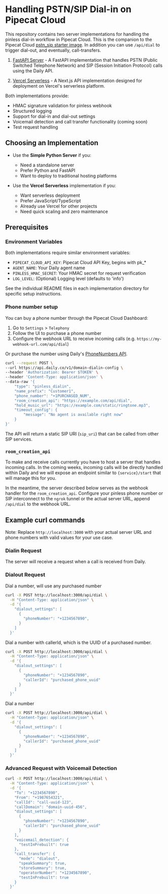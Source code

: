 # Handling PSTN/SIP Dial-in on Pipecat Cloud

This repository contains two server implementations for handling
the pinless dial-in workflow in Pipecat Cloud. This is the companion to the
Pipecat Cloud [pstn_sip starter image](https://github.com/daily-co/pipecat-cloud-images/tree/main/pipecat-starters/pstn_sip).
In addition you can use `/api/dial` to trigger dial-out, and
eventually, call-transfers.

1. [FastAPI Server](simple-python/README.md) -
   A FastAPI implementation that handles PSTN (Public Switched Telephone
   Network) and SIP (Session Initiation Protocol) calls using the Daily API.

2. [Vercel Serverless](vercel/README.md) -
   A Next.js API implementation designed for deployment on Vercel's
   serverless platform.

Both implementations provide:

- HMAC signature validation for pinless webhook
- Structured logging
- Support for dial-in and dial-out settings
- Voicemail detection and call transfer functionality (coming soon)
- Test request handling

## Choosing an Implementation

- Use the **Simple Python Server** if you:

  - Need a standalone server
  - Prefer Python and FastAPI
  - Want to deploy to traditional hosting platforms

- Use the **Vercel Serverless** implementation if you:
  - Want serverless deployment
  - Prefer JavaScript/TypeScript
  - Already use Vercel for other projects
  - Need quick scaling and zero maintenance

## Prerequisites

### Environment Variables

Both implementations require similar environment variables:

- `PIPECAT_CLOUD_API_KEY`: Pipecat Cloud API Key, begins with pk\_\*
- `AGENT_NAME`: Your Daily agent name
- `PINLESS_HMAC_SECRET`: Your HMAC secret for request verification
- `LOG_LEVEL`: (Optional) Logging level (defaults to 'info')

See the individual README files in each implementation directory for
specific setup instructions.

### Phone number setup

You can buy a phone number through the Pipecat Cloud Dashboard:

1. Go to `Settings` > `Telephony`
2. Follow the UI to purchase a phone number
3. Configure the webhook URL to receive incoming calls (e.g. `https://my-webhook-url.com/api/dial`)

Or purchase the number using Daily's
[PhoneNumbers API](https://docs.daily.co/reference/rest-api/phone-numbers).

```bash
curl --request POST \
--url https://api.daily.co/v1/domain-dialin-config \
--header 'Authorization: Bearer $TOKEN' \
--header 'Content-Type: application/json' \
--data-raw '{
	"type": "pinless_dialin",
	"name_prefix": "Customer1",
    "phone_number": "+1PURCHASED_NUM",
	"room_creation_api": "https://example.com/api/dial",
    "hold_music_url": "https://example.com/static/ringtone.mp3",
	"timeout_config": {
		"message": "No agent is available right now"
	}
}'
```

The API will return a static SIP URI (`sip_uri`) that can be called
from other SIP services.

### `room_creation_api`

To make and receive calls currently you have to host a server that
handles incoming calls. In the coming weeks, incoming calls will be
directly handled within Daily and we will expose an endpoint similar
to `{service}/start` that will manage this for you.

In the meantime, the server described below serves as the webhook
handler for the `room_creation_api`. Configure your pinless phone
number or SIP interconnect to the `ngrok` tunnel or
the actual server URL, append `/api/dial` to the webhook URL.

## Example curl commands

Note: Replace `http://localhost:3000` with your actual server URL and
phone numbers with valid values for your use case.

### Dialin Request

The server will receive a request when a call is received from Daily.

### Dialout Request

Dial a number, will use any purchased number

```bash
curl -X POST http://localhost:3000/api/dial \
  -H "Content-Type: application/json" \
  -d '{
    "dialout_settings": [
      {
        "phoneNumber": "+1234567890",
      }
    ]
  }'
```

Dial a number with callerId, which is the UUID of a purchased number.

```bash
curl -X POST http://localhost:3000/api/dial \
  -H "Content-Type: application/json" \
  -d '{
    "dialout_settings": [
      {
        "phoneNumber": "+1234567890",
        "callerId": "purchased_phone_uuid"
      }
    ]
  }'
```

Dial a number

```bash
curl -X POST http://localhost:3000/api/dial \
  -H "Content-Type: application/json" \
  -d '{
    "dialout_settings": [
      {
        "phoneNumber": "+1234567890",
        "callerId": "purchased_phone_uuid"
      }
    ]
  }'
```

### Advanced Request with Voicemail Detection

```bash
curl -X POST http://localhost:3000/api/dial \
  -H "Content-Type: application/json" \
  -d '{
    "To": "+1234567890",
    "From": "+1987654321",
    "callId": "call-uuid-123",
    "callDomain": "domain-uuid-456",
    "dialout_settings": [
      {
        "phoneNumber": "+1234567890",
        "callerId": "purchased_phone_uuid"
      }
    ],
    "voicemail_detection": {
      "testInPrebuilt": true
    },
    "call_transfer": {
      "mode": "dialout",
      "speakSummary": true,
      "storeSummary": true,
      "operatorNumber": "+1234567890",
      "testInPrebuilt": true
    }
  }'
```
